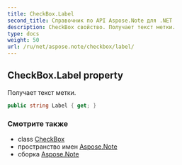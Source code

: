 ```yaml
---
title: CheckBox.Label
second_title: Справочник по API Aspose.Note для .NET
description: CheckBox свойство. Получает текст метки.
type: docs
weight: 50
url: /ru/net/aspose.note/checkbox/label/
---
```

## CheckBox.Label property

Получает текст метки.

```csharp
public string Label { get; }
```

### Смотрите также

* class [CheckBox](../)
* пространство имен [Aspose.Note](../../checkbox/)
* сборка [Aspose.Note](../../../)


